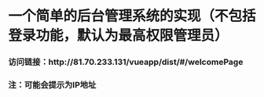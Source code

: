 <h1> 一个简单的后台管理系统的实现（不包括登录功能，默认为最高权限管理员） </h1>
<h3>访问链接：http://81.70.233.131/vueapp/dist/#/welcomePage</h3>
<h3>注：可能会提示为IP地址</h3>

